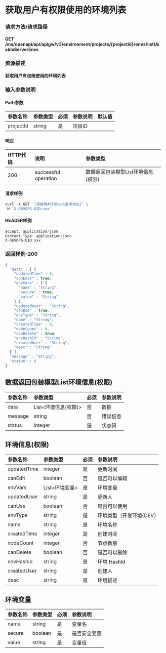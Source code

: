 # 获取用户有权限使用的环境列表

### 请求方法/请求路径

#### GET  /ms/openapi/api/apigw/v3/environment/projects/{projectId}/envs/listUsableServerEnvs

### 资源描述

#### 获取用户有权限使用的环境列表

### 输入参数说明

#### Path参数

| 参数名称 | 参数类型 | 必须 | 参数说明 | 默认值 |
| :--- | :--- | :--- | :--- | :--- |
| projectId | string | 是 | 项目ID |  |

#### 响应

| HTTP代码 | 说明 | 参数类型 |
| :--- | :--- | :--- |
| 200 | successful operation | 数据返回包装模型List环境信息\(权限\) |

#### 请求样例

```javascript
curl -X GET '[请替换API地址栏请求地址]' \
-H 'X-DEVOPS-UID:xxx'
```

#### HEADER样例

```javascript
accept: application/json
Content-Type: application/json
X-DEVOPS-UID:xxx
```

### 返回样例-200

```javascript
{
  "data" : [ {
    "updatedTime" : 0,
    "canEdit" : true,
    "envVars" : [ {
      "name" : "String",
      "secure" : true,
      "value" : "String"
    } ],
    "updatedUser" : "String",
    "canUse" : true,
    "envType" : "String",
    "name" : "String",
    "createdTime" : 0,
    "nodeCount" : 0,
    "canDelete" : true,
    "envHashId" : "String",
    "createdUser" : "String",
    "desc" : "String"
  } ],
  "message" : "String",
  "status" : 0
}
```

## 数据返回包装模型List环境信息\(权限\)

| 参数名称 | 参数类型 | 必须 | 参数说明 |
| :--- | :--- | :--- | :--- |
| data | List&lt;环境信息\(权限\)&gt; | 否 | 数据 |
| message | string | 否 | 错误信息 |
| status | integer | 是 | 状态码 |

## 环境信息\(权限\)

| 参数名称 | 参数类型 | 必须 | 参数说明 |
| :--- | :--- | :--- | :--- |
| updatedTime | integer | 是 | 更新时间 |
| canEdit | boolean | 否 | 是否可以编辑 |
| envVars | List&lt;环境变量&gt; | 是 | 环境变量 |
| updatedUser | string | 是 | 更新人 |
| canUse | boolean | 否 | 是否可以使用 |
| envType | string | 是 | 环境类型（开发环境{DEV} |
| name | string | 是 | 环境名称 |
| createdTime | integer | 是 | 创建时间 |
| nodeCount | integer | 否 | 节点数量 |
| canDelete | boolean | 否 | 是否可以删除 |
| envHashId | string | 是 | 环境 HashId |
| createdUser | string | 是 | 创建人 |
| desc | string | 是 | 环境描述 |

## 环境变量

| 参数名称 | 参数类型 | 必须 | 参数说明 |
| :--- | :--- | :--- | :--- |
| name | string | 是 | 变量名 |
| secure | boolean | 是 | 是否安全变量 |
| value | string | 是 | 变量值 |

